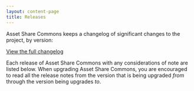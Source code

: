 ```yaml
---
layout: content-page
title: Releases
---
```


Asset Share Commons keeps a changelog of significant changes to the project, by version:

<a href="https://github.com/Adobe-Marketing-Cloud/asset-share-commons/blob/develop/CHANGELOG.md" class="button">View the full changelog</a>

Each release of Asset Share Commons with any considerations of note are listed below. When upgrading Asset Share Commons, you are encouraged to read all the release notes from the version that is being upgraded *from* through the version being upgrades *to*.
